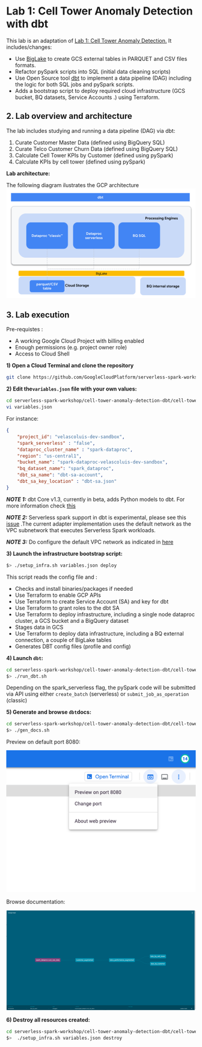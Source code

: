 # Lab 1: Cell Tower Anomaly Detection with dbt

This lab is an adaptation of [Lab 1: Cell Tower Anomaly Detection.](https://github.com/velascoluis/serverless-spark-workshop/tree/main/cell-tower-anomaly-detection)
It includes/changes:
- Use [BigLake](https://cloud.google.com/biglake) to create GCS external tables in PARQUET and CSV files formats.
- Refactor pySpark scripts into SQL (initial data cleaning scripts)
- Use Open Source tool [dbt](https://www.getdbt.com/) to implement a data pipeline (DAG) including  the logic for both SQL jobs and pySpark scripts.
- Adds a bootstrap script to deploy required cloud infrastructure (GCS bucket, BQ datasets, Service Accounts .) using Terraform.

## 2. Lab overview and architecture

The lab includes studying and running a data pipeline (DAG) via dbt:
1. Curate Customer Master Data (defined using BigQuery SQL)
2. Curate Telco Customer Churn Data (defined using BigQuery SQL)
3. Calculate Cell Tower KPIs by Customer (defined using pySpark)
4. Calculate KPIs by cell tower (defined using pySpark)

**Lab architecture:**

The following diagram ilustrates the GCP architecture
![Lab architecture](assets/spark-dbt-gcp.png)



## 3. Lab execution
Pre-requistes :
- A working Google Cloud Project with billing enabled
- Enough permissions (e.g. project owner role)
- Access to Cloud Shell

**1) Open a Cloud Terminal and clone the repository**

```bash 
git clone https://github.com/GoogleCloudPlatform/serverless-spark-workshop.git
```


**2) Edit the`variables.json` file with your own values:**
```bash 
cd serverless-spark-workshop/cell-tower-anomaly-detection-dbt/cell-tower-anomaly-detection-dbt/02-config
vi variables.json  
```

For instance:
```json 
{
    "project_id": "velascoluis-dev-sandbox",
    "spark_serverless" : "false",
    "dataproc_cluster_name" : "spark-dataproc",
    "region": "us-central1",
    "bucket_name": "spark-dataproc-velascoluis-dev-sandbox",
    "bq_dataset_name": "spark_dataproc",
    "dbt_sa_name": "dbt-sa-account",
    "dbt_sa_key_location" : "dbt-sa.json"
}

```
**_NOTE 1:_** dbt Core v1.3, currently in beta, adds Python models to dbt. For more information check [this](https://docs.getdbt.com/docs/building-a-dbt-project/building-models/python-models) 

**_NOTE 2:_** Serverless spark support in dbt is experimental, please see this [issue](https://github.com/dbt-labs/dbt-bigquery/pull/259 ) 
.The current adapter implementation uses the default network as the VPC subnetwork that executes Serverless Spark workloads.

**_NOTE 3:_** Do configure the default VPC network as indicated in [here](https://cloud.google.com/dataproc-serverless/docs/concepts/network)

**3) Launch the infrastructure bootstrap script:**
```bash 
$> ./setup_infra.sh variables.json deploy  
```

This script reads the config file and :
* Checks and install binaries/packages if needed
* Use Terraform to enable GCP APIs
* Use Terraform to create Service Account (SA) and key for dbt
* Use Terraform to grant roles to the dbt SA
* Use Terraform to deploy infrastructure, including a single node dataproc cluster, a GCS bucket and a BigQuery dataset
* Stages data in GCS
* Use Terraform to deploy data infrastructure, including a BQ external connection, a couple of BigLake tables
* Generates DBT config files (profile and config)

**4) Launch `dbt`:**
```bash 
cd serverless-spark-workshop/cell-tower-anomaly-detection-dbt/cell-tower-anomaly-detection-dbt/00-scripts
$> ./run_dbt.sh
```
Depending on the spark_serverless flag, the pySpark code will be submitted via API using either `create_batch` (serverless) or `submit_job_as_operation` (classic)


**5) Generate and browse `dbt`docs:**
```bash 
cd serverless-spark-workshop/cell-tower-anomaly-detection-dbt/cell-tower-anomaly-detection-dbt/00-scripts
$> ./gen_docs.sh
```
Preview on default port 8080:

![browse](assets/browse.png)

Browse documentation:

![lineage](assets/lineage.png)

**6) Destroy all resources created:**
```bash 
cd serverless-spark-workshop/cell-tower-anomaly-detection-dbt/cell-tower-anomaly-detection-dbt/02-config
$>  ./setup_infra.sh variables.json destroy
```

